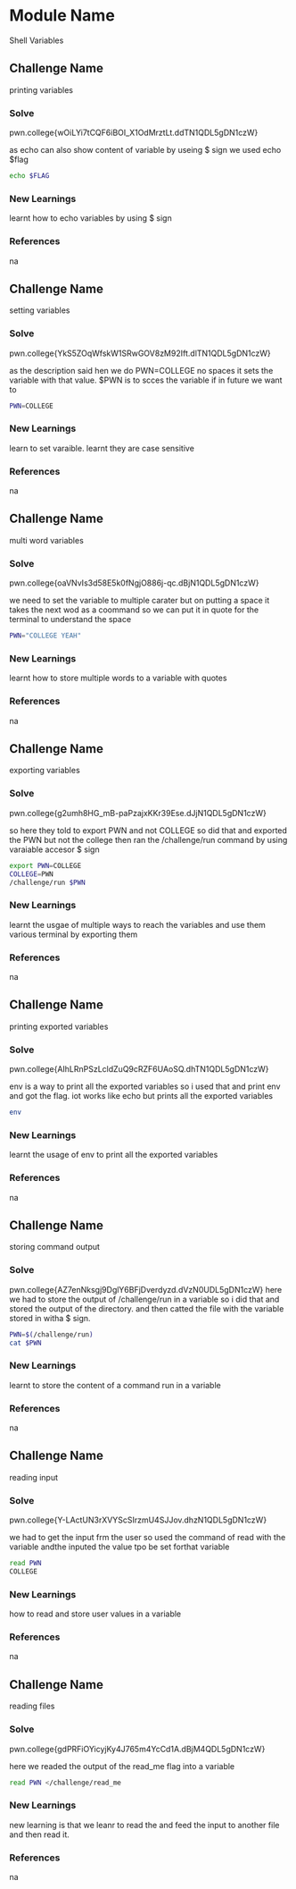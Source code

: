 # Module Name

Shell Variables


## Challenge Name
printing variables
### Solve
pwn.college{wOiLYi7tCQF6iBOI_X1OdMrztLt.ddTN1QDL5gDN1czW}
 
 as echo can also show content of variable by useing $ sign we used echo $flag
```bash
echo $FLAG

```

### New Learnings
learnt how to echo variables by using $ sign

### References 
na


## Challenge Name
setting variables
### Solve
pwn.college{YkS5ZOqWfskW1SRwGOV8zM92Ift.dlTN1QDL5gDN1czW}

as the description said hen we do PWN=COLLEGE no spaces it sets the variable with that value. $PWN is to scces the variable if in future we want to
```bash
PWN=COLLEGE

```

### New Learnings
learn to set varaible. learnt they are case sensitive
### References 
na

## Challenge Name
multi word variables
### Solve
pwn.college{oaVNvIs3d58E5k0fNgjO886j-qc.dBjN1QDL5gDN1czW}

we need to set the variable to multiple carater but on putting a space it takes the next wod as a coommand so we can put it in quote for the terminal to understand the space 
```bash
PWN="COLLEGE YEAH"
```

### New Learnings
learnt how to store multiple words to a variable with quotes

### References 
na


## Challenge Name
exporting variables
### Solve
pwn.college{g2umh8HG_mB-paPzajxKKr39Ese.dJjN1QDL5gDN1czW}

so here they told to export PWN and not COLLEGE so did that and exported the PWN but not the college then ran the  /challenge/run command by using varaiable accesor $ sign
```bash
export PWN=COLLEGE
COLLEGE=PWN
/challenge/run $PWN

```
### New Learnings
learnt the usgae of multiple ways to reach the variables and use them various terminal by exporting them

### References 
na

## Challenge Name
printing exported variables
### Solve
pwn.college{AIhLRnPSzLcldZuQ9cRZF6UAoSQ.dhTN1QDL5gDN1czW}

env is a way to print all the exported variables so i used that and print env and got the flag. iot works like echo but prints all the exported variables
```bash
env
```

### New Learnings
learnt the usage of env to print all the exported variables
### References 
na


## Challenge Name
storing command output
### Solve
pwn.college{AZ7enNksgj9DglY6BFjDverdyzd.dVzN0UDL5gDN1czW}
here we had to store the output of /challenge/run in a variable so i did that and stored the output of the directory. and then catted the file with the variable stored in witha $ sign.
```bash
PWN=$(/challenge/run)
cat $PWN
```

### New Learnings
learnt to store the content of a command run in a variable 

### References 
na


## Challenge Name
reading input
### Solve
pwn.college{Y-LActUN3rXVYScSIrzmU4SJJov.dhzN1QDL5gDN1czW}

we had to get the input frm the user so used the command of read with the variable andthe inputed the value tpo be set forthat variable
```bash
read PWN
COLLEGE	
```
### New Learnings
how to read and store user values in a variable
### References 
na


## Challenge Name
reading files
### Solve
pwn.college{gdPRFiOYicyjKy4J765m4YcCd1A.dBjM4QDL5gDN1czW}

here we readed the output of the read_me flag into a variable
```bash
read PWN </challenge/read_me

```
### New Learnings
new learning is that we leanr to read the and feed the input to another file and then read it.
### References 
na


